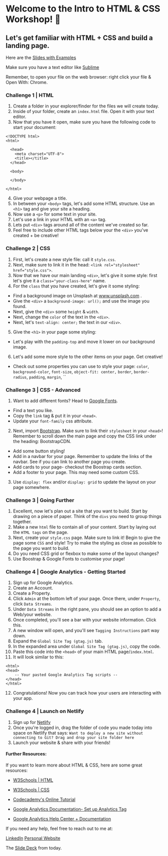 # Welcome to the Intro to HTML & CSS Workshop! 💅



## Let's get familiar with HTML + CSS and build a landing page. 

Here are the [Slides with Examples](https://bit.ly/2sRFc6r)

Make sure you have a text editor like [Sublime](https://www.sublimetext.com/3)

Remember, to open your file on the web browser: right click your file & Open With: Chrome. 



### Challenge 1 | HTML
1. Create a folder in your explorer/finder for the files we will create today. 
2. Inside of your folder, create an `index.html` file. Open it with your text editor. 
3. Now that you have it open, make sure you have the following code to start your document: 
```
<!DOCTYPE html>
<html>

  <head>
    <meta charset="UTF-8">
    <title></title>
  </head>

  <body>
  
  </body>
  
</html>
```
4. Give your webpage a title. 
5. In between your `<body>` tags, let's add some HTML structure. Use an `<h1>` tag and give your site a heading.
6. Now use a `<p>` for some text in your site. 
7. Let's use a link in your HTML with an `<a>` tag.
8. Lets put `<div>` tags around all of the content we've created so far.
9. Feel free to include other HTML tags below your the `<div>` you've created + be creative!



### Challenge 2 | CSS
1. First, let's create a new style file: call it `style.css`. 
2. Next, make sure to link it in the head: `<link rel="stylesheet" href="style.css">`. 
3. Now that we have our main landing `<div>`, let's give it some style: first let's give it a `class="your-class-here"` name. 
4. For the `class` that you have created, let's give it some styling: 
- Find a background image on Unsplash at www.unsplash.com .
- Give the `<div>` a `background-image: url();` and use the image you found. 
- Next, give the `<div>` some `height` & `width`. 
- Next, change the `color` of the text in the `<div>`. 
- Next, let's `text-align: center;` the text in our `<div>`. 
5. Give the `<h1>` in your page some styling: 
- Let's play with the `padding-top` and move it lower on our background image. 
6. Let's add some more style to the other items on your page. Get creative! 
- Check out some properties you can use to style your page: `color`, `background-color`, `font-size`, `object-fit: center,` `border`, `border-radius`, `padding`, `margin`, ``



### Challenge 3 | CSS - Advanced
1. Want to add different fonts? Head to [Google Fonts](https://fonts.google.com/). 
- Find a text you like. 
- Copy the `link` tag & put it in your `<head>`. 
- Update your `font-family` css attribute. 
2. Next, import [Bootstrap](https://getbootstrap.com/). Make sure to link their `stylesheet` in your `<head>`! Remember to scroll down the main page and copy the CSS link under the heading: BootstrapCDN. 
- Add some button styling!
- Add in a navbar for your page. Remember to update the links of the navbar. See if you can link to another page you create.
- Add cards to your page- checkout the Boostrap cards section.
- Add a footer to your page. This may need some custom CSS. 
3. Use `display: flex` and/or `display: grid` to update the layout on your page somewhere.



### Challenge 3 | Going Further
1. Excellent, now let's plan out a site that you want to build. Start by drawing on a piece of paper. Think of the `divs` you need to group things together. 
2. Make a new `html` file to contain all of your content. Start by laying out the `HTML tags` on the page. 
3. Next, create your `style.css` page. Make sure to link it! Begin to give the page some `CSS` and style! Try to make the styling as close as possible to the page you want to build. 
4. Do you need CSS grid or flexbox to make some of the layout changes? 
5. Use Boostrap & Google Fonts to customise your page! 



### Challenge 4 | Google Analytics - Getting Started 
1. Sign up for Google Analytics. 
2. Create an Account. 
3. Create a Property. 
4. Click `Admin` at the bottom left of your page. Once there, under `Property`, click `Data Streams`.
5. Under `Data Streams` in the right pane, you should see an option to add a Web/your website.
6. Once completed, you'll see a bar with your website information. Click this. 
7. A new window will open, and you'll see `Tagging Instructions` part way down. 
8. Expand the `Global Site Tag (gtag.js)` tab. 
9. In the expanded area under `Global Site Tag (gtag.js)`, copy the code. 
10. Paste this code into the `<head>` of your main HTML page/`index.html`. 
11. It will look similar to this: 
```
<html>
<head>
	-- Your pasted Google Analytics Tag scripts --
</head>
</html>
```
12. Congratulations! Now you can track how your users are interacting with your app. 



### Challenge 4 | Launch on Netlify 
1. Sign up for [Netlify](www.netlify.com)
2. Once you're logged in, drag the folder of code you made today into space on Netlify that says: `Want to deploy a new site without connecting to Git? Drag and drop your site folder here`
3. Launch your website & share with your friends! 



#### Further Resources: 

If you want to learn more about HTML & CSS, here are some great resources: 
- [W3Schools | HTML](https://www.w3schools.com/tags/tag_img.asp)
- [W3Schools | CSS](https://www.w3schools.com/css/)
- [Codecademy's Online Tutorial](https://www.codecademy.com/catalog/language/html-css)

- [Google Analytics Documentation- Set up Analytics Tag](https://support.google.com/analytics/answer/1008080)
- [Google Analytics Help Center + Documentation](https://support.google.com/analytics/?hl=en#topic=3544906)

If you need any help, feel free to reach out to me at:

[LinkedIn](https://www.linkedin.com/in/sheilaleveille/)
[Personal Website](www.sheilaleveille.com)

The [Slide Deck](https://bit.ly/2sRFc6r) from today. 
